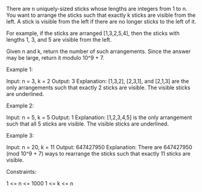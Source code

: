 There are n uniquely-sized sticks whose lengths are integers from 1 to n. You
want to arrange the sticks such that exactly k sticks are visible from the
left. A stick is visible from the left if there are no longer sticks to the
left of it.


For example, if the sticks are arranged [1,3,2,5,4], then the sticks with
lengths 1, 3, and 5 are visible from the left.


Given n and k, return the number of such arrangements. Since the answer may
be large, return it modulo 10^9 + 7.


Example 1:


Input: n = 3, k = 2
Output: 3
Explanation: [1,3,2], [2,3,1], and [2,1,3] are the only arrangements such
that exactly 2 sticks are visible.
The visible sticks are underlined.


Example 2:


Input: n = 5, k = 5
Output: 1
Explanation: [1,2,3,4,5] is the only arrangement such that all 5 sticks are
visible.
The visible sticks are underlined.


Example 3:


Input: n = 20, k = 11
Output: 647427950
Explanation: There are 647427950 (mod 10^9 + 7) ways to rearrange the sticks
such that exactly 11 sticks are visible.



Constraints:


1 <= n <= 1000
1 <= k <= n




